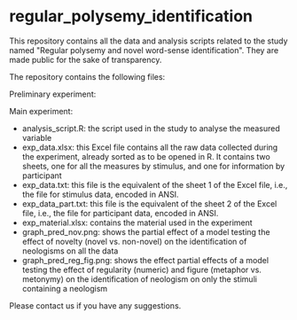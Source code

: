 # regular_polysemy_identification
This repository contains all the data and analysis scripts related to the study named "Regular polysemy and novel word-sense identification". They are made public for the sake of transparency.

The repository contains the following files:

Preliminary experiment:

Main experiment:
- analysis_script.R: the script used in the study to analyse the measured variable
- exp_data.xlsx: this Excel file contains all the raw data collected during the experiment, already sorted as to be opened in R. It contains two sheets, one for all the measures by stimulus, and one for information by participant
- exp_data.txt: this file is the equivalent of the sheet 1 of the Excel file, i.e., the file for stimulus data, encoded in ANSI.
- exp_data_part.txt: this file is the equivalent of the sheet 2 of the Excel file, i.e., the file for participant data, encoded in ANSI.
- exp_material.xlsx: contains the material used in the experiment
- graph_pred_nov.png: shows the partial effect of a model testing the effect of novelty (novel vs. non-novel) on the identification of neologisms on all the data
- graph_pred_reg_fig.png: shows the effect partial effects of a model testing the effect of regularity (numeric) and figure (metaphor vs. metonymy) on the identification of neologism on only the stimuli containing a neologism 

Please contact us if you have any suggestions.


